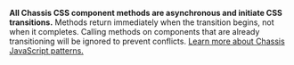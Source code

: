 **All Chassis CSS component methods are asynchronous and initiate CSS transitions.** Methods return immediately when the transition begins, not when it completes. Calling methods on components that are already transitioning will be ignored to prevent conflicts. [Learn more about Chassis JavaScript patterns.]([[docsref:/getting-started/javascript/#asynchronous-functions-and-transitions]])
